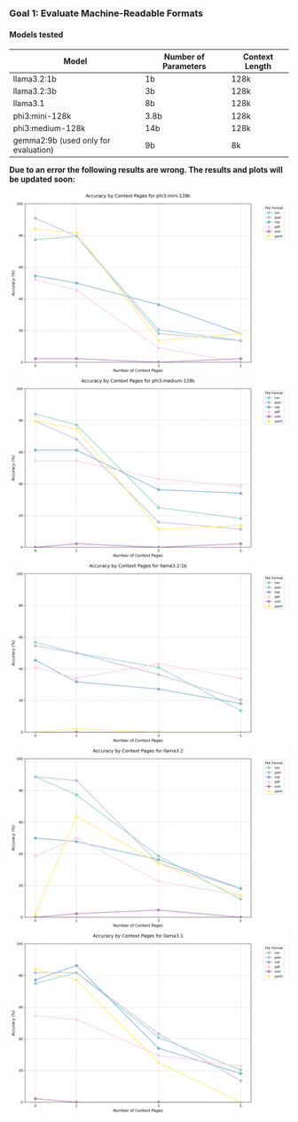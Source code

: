 ### Goal 1: Evaluate Machine-Readable Formats
 #### Models tested
 | Model             | Number of Parameters | Context Length |
|-------------------|----------------------|----------------|
| llama3.2:1b       | 1b                   | 128k           |
| llama3.2:3b       | 3b                   | 128k           |
| llama3.1          | 8b                   | 128k           |
| phi3:mini-128k    | 3.8b                 | 128k           |
| phi3:medium-128k  | 14b                  | 128k           |
| gemma2:9b (used only for evaluation)         | 9b                   | 8k           |

**Due to an error the following results are wrong. The results and plots will be updated soon:**
<p align="left">
  <img src="1 Evaluate Machine-Readable Formats for LLMs/1.1 Compare Formats/accuracy_analysis/accuracy_plot_phi3_mini-128k.png" alt="Accuracy Comparison for phi3 mini-128k" width="500"/>
  <br>
  <img src="1 Evaluate Machine-Readable Formats for LLMs/1.1 Compare Formats/accuracy_analysis/accuracy_plot_phi3_medium-128k.png" alt="Accuracy Comparison for phi3 medium-128k" width="500"/>
  <br>
  <img src="1 Evaluate Machine-Readable Formats for LLMs/1.1 Compare Formats/accuracy_analysis/accuracy_plot_llama3.2_1b.png" alt="Accuracy Comparison for llama3.2 1b" width="500"/>
  <br>
  <img src="1 Evaluate Machine-Readable Formats for LLMs/1.1 Compare Formats/accuracy_analysis/accuracy_plot_llama3.2.png" alt="Accuracy Comparison for llama3.2" width="500"/>
  <br>
  <img src="1 Evaluate Machine-Readable Formats for LLMs/1.1 Compare Formats/accuracy_analysis/accuracy_plot_llama3.1.png" alt="Accuracy Comparison for llama3.1" width="500"/>
  <br>
</p>

    